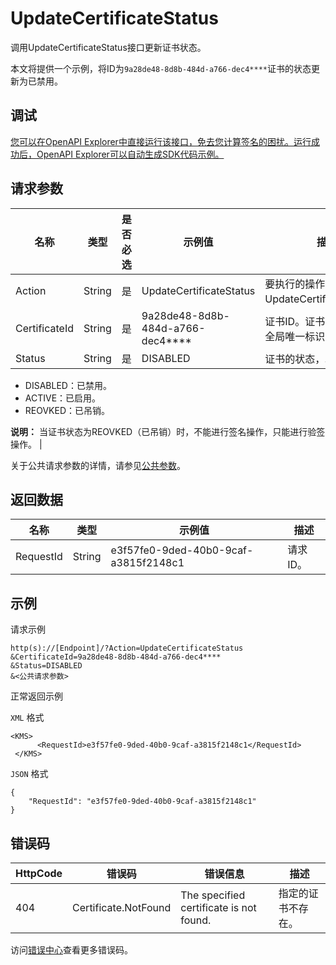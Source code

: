 # UpdateCertificateStatus

调用UpdateCertificateStatus接口更新证书状态。

本文将提供一个示例，将ID为`9a28de48-8d8b-484d-a766-dec4****`证书的状态更新为已禁用。

## 调试

[您可以在OpenAPI Explorer中直接运行该接口，免去您计算签名的困扰。运行成功后，OpenAPI Explorer可以自动生成SDK代码示例。](https://api.aliyun.com/#product=Kms&api=UpdateCertificateStatus&type=RPC&version=2016-01-20)

## 请求参数

|名称|类型|是否必选|示例值|描述|
|--|--|----|---|--|
|Action|String|是|UpdateCertificateStatus|要执行的操作，取值：UpdateCertificateStatus。 |
|CertificateId|String|是|9a28de48-8d8b-484d-a766-dec4\*\*\*\*|证书ID。证书管家中证书的全局唯一标识符。 |
|Status|String|是|DISABLED|证书的状态，取值：

 -   DISABLED：已禁用。
-   ACTIVE：已启用。
-   REOVKED：已吊销。

**说明：** 当证书状态为REOVKED（已吊销）时，不能进行签名操作，只能进行验签操作。 |

关于公共请求参数的详情，请参见[公共参数](~~69007~~)。

## 返回数据

|名称|类型|示例值|描述|
|--|--|---|--|
|RequestId|String|e3f57fe0-9ded-40b0-9caf-a3815f2148c1|请求ID。 |

## 示例

请求示例

```
http(s)://[Endpoint]/?Action=UpdateCertificateStatus
&CertificateId=9a28de48-8d8b-484d-a766-dec4****
&Status=DISABLED
&<公共请求参数>
```

正常返回示例

`XML` 格式

```
<KMS>
	  <RequestId>e3f57fe0-9ded-40b0-9caf-a3815f2148c1</RequestId>
 </KMS>
```

`JSON` 格式

```
{
	"RequestId": "e3f57fe0-9ded-40b0-9caf-a3815f2148c1"
}
```

## 错误码

|HttpCode|错误码|错误信息|描述|
|--------|---|----|--|
|404|Certificate.NotFound|The specified certificate is not found.|指定的证书不存在。|

访问[错误中心](https://error-center.aliyun.com/status/product/Kms)查看更多错误码。

